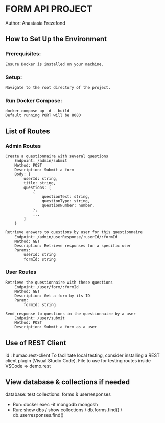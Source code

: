 # FORM API PROJECT

Author: Anastasia Frezefond

## How to Set Up the Environment

### Prerequisites:

    Ensure Docker is installed on your machine.

### Setup:

    Navigate to the root directory of the project.

### Run Docker Compose:

    docker-compose up -d --build
    Default running PORT will be 8080

## List of Routes

### Admin Routes

    Create a questionnaire with several questions
        Endpoint: /admin/submit
        Method: POST
        Description: Submit a form
        Body: {
            userId: string,
            title: string,
            questions: [
                {
                    questionText: string,
                    questionType: string,
                    questionNumber: number,
                },
                ...
            ]
        }

    Retrieve answers to questions by user for this questionnaire
        Endpoint: /admin/userResponse/:userId/:formId
        Method: GET
        Description: Retrieve responses for a specific user
        Params:
            userId: string
            formId: string

### User Routes

    Retrieve the questionnaire with these questions
        Endpoint: /user/form/:formId
        Method: GET
        Description: Get a form by its ID
        Param:
            formId: string

    Send response to questions in the questionnaire by a user
        Endpoint: /user/submit
        Method: POST
        Description: Submit a form as a user

## Use of REST Client

id : humao.rest-client
To facilitate local testing, consider installing a REST client plugin (Visual Studio Code).
File to use for testing routes inside VSCode => demo.rest

## View database & collections if needed

database: test
collections: forms & userresponses

- Run: docker exec -it mongodb mongosh
- Run: show dbs / show collections / db.forms.find() / db.userresponses.find()
